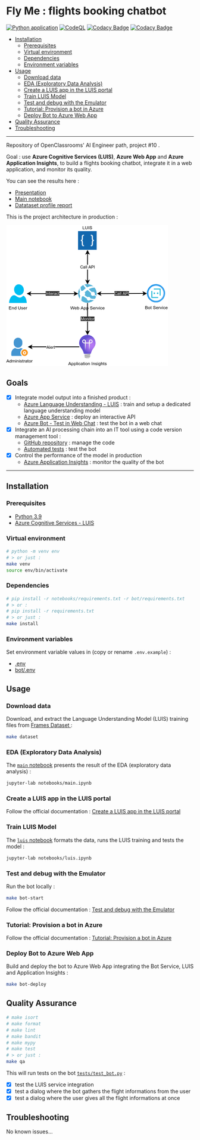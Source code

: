 # Fly Me : flights booking chatbot

[![Python application](https://github.com/fleuryc/OC_AI-Engineer_P10_Flights-booking-chatbot/actions/workflows/python-app.yml/badge.svg)](https://github.com/fleuryc/OC_AI-Engineer_P10_Flights-booking-chatbot/actions/workflows/python-app.yml)
[![CodeQL](https://github.com/fleuryc/OC_AI-Engineer_P10_Flights-booking-chatbot/actions/workflows/codeql-analysis.yml/badge.svg)](https://github.com/fleuryc/OC_AI-Engineer_P10_Flights-booking-chatbot/actions/workflows/codeql-analysis.yml)
[![Codacy Badge](https://app.codacy.com/project/badge/Grade/06480b57560846a293bed6d5d4f473e1)](https://www.codacy.com/gh/fleuryc/OC_AI-Engineer_P10_Flights-booking-chatbot/dashboard)
[![Codacy Badge](https://app.codacy.com/project/badge/Coverage/06480b57560846a293bed6d5d4f473e1)](https://www.codacy.com/gh/fleuryc/OC_AI-Engineer_P10_Flights-booking-chatbot/dashboard)

-   [Installation](#installation)
    -   [Prerequisites](#prerequisites)
    -   [Virtual environment](#virtual-environment)
    -   [Dependencies](#dependencies)
    -   [Environment variables](#environment-variables)
-   [Usage](#usage)
    -   [Download data](#download-data)
    -   [EDA (Exploratory Data Analysis)](#eda-exploratory-data-analysis)
    -   [Create a LUIS app in the LUIS portal](#create-a-luis-app-in-the-luis-portal)
    -   [Train LUIS Model](#train-luis-model)
    -   [Test and debug with the Emulator](#test-and-debug-with-the-emulator)
    -   [Tutorial: Provision a bot in Azure](#tutorial-provision-a-bot-in-azure)
    -   [Deploy Bot to Azure Web App](#deploy-bot-to-azure-web-app)
-   [Quality Assurance](#quality-assurance)
-   [Troubleshooting](#troubleshooting)

---

Repository of OpenClassrooms' AI Engineer path, project #10 .

Goal : use **Azure Cognitive Services (LUIS)**, **Azure Web App** and **Azure Application Insights**, to build a flights booking chatbot, integrate it in a web application, and monitor its quality.

You can see the results here :

-   [Presentation](https://fleuryc.github.io/OC_AI-Engineer_P10_Flights-booking-chatbot/index.html "Presentation")
-   [Main notebook](https://fleuryc.github.io/OC_AI-Engineer_P10_Flights-booking-chatbot/main.html "Main notebook")
-   [Datataset profile report](https://fleuryc.github.io/OC_AI-Engineer_P10_Flights-booking-chatbot/profile_report.html "Datataset profile report")

This is the project architecture in production :

![center-img h:450px](docs/img/architecture.drawio.png "Current MVP architecture")

## Goals

-   [x] Integrate model output into a finished product :
    -   [Azure Language Understanding - LUIS](https://www.luis.ai/applications "Azure Language Understanding - LUIS") : train and setup a dedicated language understanding model
    -   [Azure App Service](https://portal.azure.com/#@clementfleurypm.onmicrosoft.com/resource/subscriptions/da2e4791-6dd1-422b-848a-a961cef6ab89/resourceGroups/OC_P10_Bot/providers/Microsoft.Web/sites/ocp10-bot-webapp/appServices "Azure App Service") : deploy an interactive API
    -   [Azure Bot - Test in Web Chat](https://portal.azure.com/#@clementfleurypm.onmicrosoft.com/resource/subscriptions/da2e4791-6dd1-422b-848a-a961cef6ab89/resourceGroups/OC_P10_Bot/providers/Microsoft.BotService/botServices/fly_me/test "Azure Bot - Test in Web Chat") : test the bot in a web chat
-   [x] Integrate an AI processing chain into an IT tool using a code version management tool :
    -   [GitHub repository](https://github.com/fleuryc/OC_AI-Engineer_P10_Flights-booking-chatbot "GitHub repository") : manage the code
    -   [Automated tests](https://github.com/fleuryc/OC_AI-Engineer_P10_Flights-booking-chatbot/actions/workflows/python-app.yml?query=branch%3Amain "Automated tests") : test the bot
-   [x] Control the performance of the model in production
    -   [Azure Application Insights](https://portal.azure.com/#@clementfleurypm.onmicrosoft.com/resource/subscriptions/da2e4791-6dd1-422b-848a-a961cef6ab89/resourceGroups/OC_P10_Bot/providers/microsoft.insights/components/ocp10-appinsights/overview "Azure Application Insights") : monitor the quality of the bot

---

## Installation

### Prerequisites

-   [Python 3.9](https://www.python.org/downloads/)
-   [Azure Cognitive Services - LUIS](https://www.microsoft.com/cognitive-services/en-us/luis/)

### Virtual environment

```bash
# python -m venv env
# > or just :
make venv
source env/bin/activate
```

### Dependencies

```bash
# pip install -r notebooks/requirements.txt -r bot/requirements.txt
# > or :
# pip install -r requirements.txt
# > or just :
make install
```

### Environment variables

Set environment variable values in (copy or rename `.env.example`) :

-   [.env](.env)
-   [bot/.env](bot/.env)

## Usage

### Download data

Download, and extract the Language Understanding Model (LUIS) training files from [Frames Dataset
](https://www.microsoft.com/en-us/research/project/frames-dataset/download/ "Frames Dataset") :

```bash
make dataset
```

### EDA (Exploratory Data Analysis)

The [`main` notebook](notebooks/main.ipynb) presents the result of the EDA (exploratory data analysis) :

```bash
jupyter-lab notebooks/main.ipynb
```

### Create a LUIS app in the LUIS portal

Follow the official documentation : [Create a LUIS app in the LUIS portal](https://docs.microsoft.com/en-us/azure/bot-service/bot-builder-howto-v4-luis?view=azure-bot-service-4.0&tabs=python#create-a-luis-app-in-the-luis-portal= "Create a LUIS app in the LUIS portal")

### Train LUIS Model

The [`luis` notebook](notebooks/luis.ipynb) formats the data, runs the LUIS training and tests the model :

```bash
jupyter-lab notebooks/luis.ipynb
```

### Test and debug with the Emulator

Run the bot locally :

```bash
make bot-start
```

Follow the official documentation : [Test and debug with the Emulator](https://docs.microsoft.com/en-us/azure/bot-service/bot-service-debug-emulator?view=azure-bot-service-4.0&tabs=python "Test and debug with the Emulator")

### Tutorial: Provision a bot in Azure

Follow the official documentation : [Tutorial: Provision a bot in Azure](https://docs.microsoft.com/en-us/azure/bot-service/tutorial-provision-a-bot?view=azure-bot-service-4.0&tabs=userassigned%2Cnewgroup "Tutorial: Provision a bot in Azure")

### Deploy Bot to Azure Web App

Build and deploy the bot to Azure Web App integrating the Bot Service, LUIS and Application Insights :

```bash
make bot-deploy
```

## Quality Assurance

```bash
# make isort
# make format
# make lint
# make bandit
# make mypy
# make test
# > or just :
make qa
```

This will run tests on the bot [`tests/test_bot.py`](tests/test_bot.py) :

-   [x] test the LUIS service integration
-   [x] test a dialog where the bot gathers the flight informations from the user
-   [x] test a dialog where the user gives all the flight informations at once

## Troubleshooting

No known issues...
